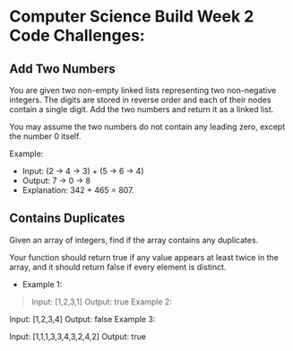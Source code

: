 # Computer Science Build Week 2 Code Challenges:
## Add Two Numbers
You are given two non-empty linked lists representing two non-negative integers. The digits are stored in reverse order and each of their nodes contain a single digit. Add the two numbers and return it as a linked list.

You may assume the two numbers do not contain any leading zero, except the number 0 itself.

Example:

- Input: (2 -> 4 -> 3) + (5 -> 6 -> 4)
- Output: 7 -> 0 -> 8
- Explanation: 342 + 465 = 807.

## Contains Duplicates
Given an array of integers, find if the array contains any duplicates.

Your function should return true if any value appears at least twice in the array, and it should return false if every element is distinct.

* Example 1:

> Input: [1,2,3,1]
> Output: true
> Example 2:

Input: [1,2,3,4]
Output: false
Example 3:

Input: [1,1,1,3,3,4,3,2,4,2]
Output: true

